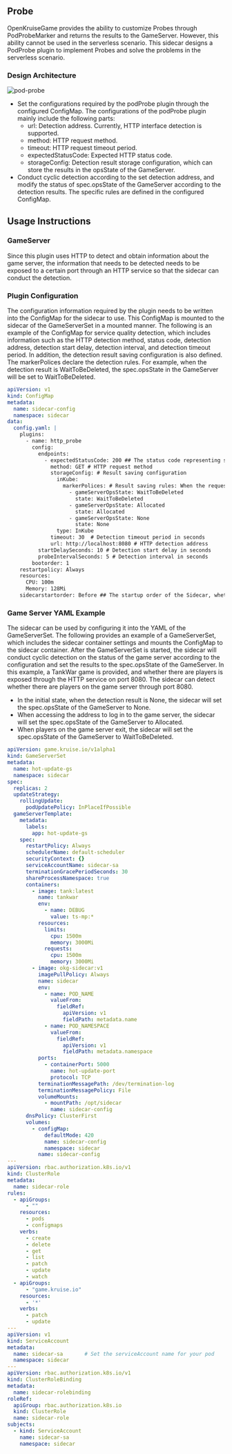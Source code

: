 ## Probe
OpenKruiseGame provides the ability to customize Probes through PodProbeMarker and returns the results to the GameServer. However, this ability cannot be used in the serverless scenario.
This sidecar designs a PodProbe plugin to implement Probes and solve the problems in the serverless scenario.

### Design Architecture
![pod-probe](../../img/sidecar-pod-probe.png)
- Set the configurations required by the podProbe plugin through the configured ConfigMap. The configurations of the podProbe plugin mainly include the following parts:
  - url: Detection address. Currently, HTTP interface detection is supported.
  - method: HTTP request method.
  - timeout: HTTP request timeout period.
  - expectedStatusCode: Expected HTTP status code.
  - storageConfig: Detection result storage configuration, which can store the results in the opsState of the GameServer.
- Conduct cyclic detection according to the set detection address, and modify the status of spec.opsState of the GameServer according to the detection results. The specific rules are defined in the configured ConfigMap.

## Usage Instructions
### GameServer 
Since this plugin uses HTTP to detect and obtain information about the game server, the information that needs to be detected needs to be exposed to a certain port through an HTTP service so that the sidecar can conduct the detection.

### Plugin Configuration
The configuration information required by the plugin needs to be written into the ConfigMap for the sidecar to use. This ConfigMap is mounted to the sidecar of the GameServerSet in a mounted manner.
The following is an example of the ConfigMap for service quality detection, which includes information such as the HTTP detection method, status code, detection address, detection start delay, detection interval, and detection timeout period.
In addition, the detection result saving configuration is also defined. The markerPolices declare the detection rules. For example, when the detection result is WaitToBeDeleted, the spec.opsState in the GameServer will be set to WaitToBeDeleted.
```yaml
apiVersion: v1
kind: ConfigMap
metadata:
  name: sidecar-config
  namespace: sidecar
data:
  config.yaml: |
    plugins:
      - name: http_probe
        config:
          endpoints:
            - expectedStatusCode: 200 ## The status code representing successful detection
              method: GET # HTTP request method
              storageConfig: # Result saving configuration
                inKube:
                  markerPolices: # Result saving rules: When the request result is WaitToBeDeleted, set spec.opsState in the GameServer to WaitToBeDeleted
                    - gameServerOpsState: WaitToBeDeleted
                      state: WaitToBeDeleted 
                    - gameServerOpsState: Allocated
                      state: Allocated
                    - gameServerOpsState: None
                      state: None
                type: InKube
              timeout: 30  # Detection timeout period in seconds
              url: http://localhost:8080 # HTTP detection address
          startDelaySeconds: 10 # Detection start delay in seconds
          probeIntervalSeconds: 5 # Detection interval in seconds
        bootorder: 1
    restartpolicy: Always
    resources:
      CPU: 100m
      Memory: 128Mi
    sidecarstartorder: Before ## The startup order of the Sidecar, whether it is after or before the main container
```

### Game Server YAML Example
The sidecar can be used by configuring it into the YAML of the GameServerSet. The following provides an example of a GameServerSet, which includes the sidecar container settings and mounts the ConfigMap to the sidecar container.
After the GameServerSet is started, the sidecar will conduct cyclic detection on the status of the game server according to the configuration and set the results to the spec.opsState of the GameServer.
In this example, a TankWar game is provided, and whether there are players is exposed through the HTTP service on port 8080. The sidecar can detect whether there are players on the game server through port 8080.
- In the initial state, when the detection result is None, the sidecar will set the spec.opsState of the GameServer to None.
- When accessing the address to log in to the game server, the sidecar will set the spec.opsState of the GameServer to Allocated.
- When players on the game server exit, the sidecar will set the spec.opsState of the GameServer to WaitToBeDeleted.
```yaml
apiVersion: game.kruise.io/v1alpha1
kind: GameServerSet
metadata:
  name: hot-update-gs
  namespace: sidecar
spec:
  replicas: 2
  updateStrategy:
    rollingUpdate:
      podUpdatePolicy: InPlaceIfPossible
  gameServerTemplate:
    metadata:
      labels:
        app: hot-update-gs
    spec:
      restartPolicy: Always
      schedulerName: default-scheduler
      securityContext: {}
      serviceAccountName: sidecar-sa
      terminationGracePeriodSeconds: 30
      shareProcessNamespace: true
      containers:
        - image: tank:latest
          name: tankwar
          env:
            - name: DEBUG
              value: ts-mp:*
          resources:
            limits:
              cpu: 1500m
              memory: 3000Mi
            requests:
              cpu: 1500m
              memory: 3000Mi
        - image: okg-sidecar:v1
          imagePullPolicy: Always
          name: sidecar
          env:
            - name: POD_NAME
              valueFrom:
                fieldRef:
                  apiVersion: v1
                  fieldPath: metadata.name
            - name: POD_NAMESPACE
              valueFrom:
                fieldRef:
                  apiVersion: v1
                  fieldPath: metadata.namespace
          ports:
            - containerPort: 5000
              name: hot-update-port
              protocol: TCP
          terminationMessagePath: /dev/termination-log
          terminationMessagePolicy: File
          volumeMounts:
            - mountPath: /opt/sidecar
              name: sidecar-config
      dnsPolicy: ClusterFirst
      volumes:        
        - configMap:
            defaultMode: 420
            name: sidecar-config
            namespace: sidecar
          name: sidecar-config
---
apiVersion: rbac.authorization.k8s.io/v1
kind: ClusterRole
metadata:
  name: sidecar-role
rules:
  - apiGroups:
      - ""
    resources:
      - pods
      - configmaps
    verbs:
      - create
      - delete
      - get
      - list
      - patch
      - update
      - watch
  - apiGroups:
      - "game.kruise.io"
    resources:
      - '*'
    verbs:
      - patch
      - update
---
apiVersion: v1
kind: ServiceAccount
metadata:
  name: sidecar-sa       # Set the serviceAccount name for your pod
  namespace: sidecar
---
apiVersion: rbac.authorization.k8s.io/v1
kind: ClusterRoleBinding
metadata:
  name: sidecar-rolebinding
roleRef:
  apiGroup: rbac.authorization.k8s.io
  kind: ClusterRole
  name: sidecar-role
subjects:
  - kind: ServiceAccount
    name: sidecar-sa
    namespace: sidecar
``` 